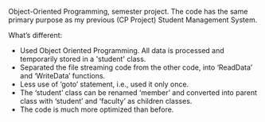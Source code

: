 Object-Oriented Programming, semester project.
The code has the same primary purpose as my previous (CP Project) Student Management System.

What’s different:
- Used Object Oriented Programming. All data is processed and temporarily stored in a 'student' class.
- Separated the file streaming code from the other code, into ‘ReadData’ and ‘WriteData’ functions.
- Less use of ‘goto’ statement, i.e., used it only once.
- The ‘student’ class can be renamed ‘member’ and converted into parent class with ‘student’ and ‘faculty’ as children classes.
- The code is much more optimized than before.
